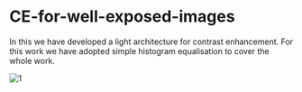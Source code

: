 # CE-for-well-exposed-images
In this we have developed a light architecture for contrast enhancement. For this work we have adopted simple histogram equalisation to cover the whole work. 

![1](https://user-images.githubusercontent.com/39322944/44124171-975e34bc-a04d-11e8-8c00-3081b470db77.PNG)
